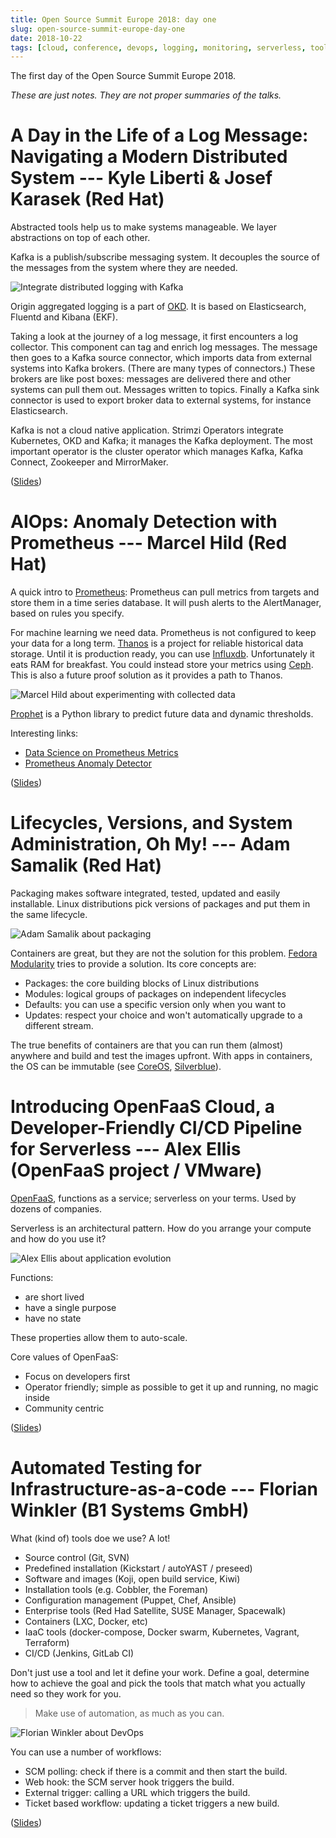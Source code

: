 ```yaml
---
title: Open Source Summit Europe 2018: day one
slug: open-source-summit-europe-day-one
date: 2018-10-22
tags: [cloud, conference, devops, logging, monitoring, serverless, tools]
---
```


The first day of the Open Source Summit Europe 2018.

_These are just notes. They are not proper summaries of the talks._

# A Day in the Life of a Log Message: Navigating a Modern Distributed System --- Kyle Liberti & Josef Karasek (Red Hat)

Abstracted tools help us to make systems manageable. We layer abstractions on
top of each other.

Kafka is a publish/subscribe messaging system. It decouples the source of the
messages from the system where they are needed.

![Integrate distributed logging with Kafka](/images/osse18_kyle_liberti_and_josef_karasek.jpg)

Origin aggregated logging is a part of [OKD](https://www.okd.io/). It is based
on Elasticsearch, Fluentd and Kibana (EKF).

Taking a look at the journey of a log message, it first encounters a log
collector. This component can tag and enrich log messages. The message then goes
to a Kafka source connector, which imports data from external systems into Kafka
brokers. (There are many types of connectors.) These brokers are like post
boxes: messages are delivered there and other systems can pull them out.
Messages written to topics. Finally a Kafka sink connector is used to export
broker data to external systems, for instance Elasticsearch.

Kafka is not a cloud native application. Strimzi Operators integrate Kubernetes,
OKD and Kafka; it manages the Kafka deployment. The most important operator is
the cluster operator which manages Kafka, Kafka Connect, Zookeeper and
MirrorMaker.

([Slides](https://events.linuxfoundation.org/wp-content/uploads/2017/12/A-Day-in-the-Life-of-a-Log-Message-Navigating-a-Modern-Distributed-System-Kyle-Liberti-Josef-Karasek-Red-Hat-1.pdf))

# AIOps: Anomaly Detection with Prometheus --- Marcel Hild (Red Hat)

A quick intro to [Prometheus](https://prometheus.io/): Prometheus can pull
metrics from targets and store them in a time series database. It will push
alerts to the AlertManager, based on rules you specify.

For machine learning we need data. Prometheus is not configured to keep your
data for a long term. [Thanos](https://github.com/improbable-eng/thanos) is a
project for reliable historical data storage. Until it is production ready, you
can use [Influxdb](https://www.influxdata.com/time-series-platform/influxdb/).
Unfortunately it eats RAM for breakfast. You could instead store your metrics
using [Ceph](https://ceph.com/). This is also a future proof solution as it
provides a path to Thanos.

![Marcel Hild about experimenting with collected data](/images/osse18_marcel_hild.jpg)

[Prophet](https://facebook.github.io/prophet/) is a Python library to predict
future data and dynamic thresholds.

Interesting links:

- [Data Science on Prometheus Metrics](https://github.com/AICoE/DataScience-on-Prometheus-Metrics)
- [Prometheus Anomaly Detector](https://github.com/AICoE/prometheus-anomaly-detector)

([Slides](https://events.linuxfoundation.org/wp-content/uploads/2017/12/AIOps-Anomaly-Detection-with-Prometheus-Marcel-Hild-Red-Hat.pdf))

# Lifecycles, Versions, and System Administration, Oh My! --- Adam Samalik (Red Hat)

Packaging makes software integrated, tested, updated and easily installable.
Linux distributions pick versions of packages and put them in the same
lifecycle.

![Adam Samalik about packaging](/images/osse18_adam_samalik.jpg)

Containers are great, but they are not the solution for this problem. [Fedora
Modularity](https://docs.fedoraproject.org/en-US/modularity/) tries to provide a
solution. Its core concepts are:

- Packages: the core building blocks of Linux distributions
- Modules: logical groups of packages on independent lifecycles
- Defaults: you can use a specific version only when you want to
- Updates: respect your choice and won't automatically upgrade to a different stream.

The true benefits of containers are that you can run them (almost) anywhere and
build and test the images upfront. With apps in containers, the OS can be
immutable (see [CoreOS](https://coreos.com/),
[Silverblue](https://silverblue.fedoraproject.org/)).

# Introducing OpenFaaS Cloud, a Developer-Friendly CI/CD Pipeline for Serverless --- Alex Ellis (OpenFaaS project / VMware)

[OpenFaaS](https://www.openfaas.com/), functions as a service; serverless on
your terms. Used by dozens of companies.

Serverless is an architectural pattern. How do you arrange your compute and how
do you use it?

![Alex Ellis about application evolution](/images/osse18_alex_ellis.jpg)

Functions:

- are short lived
- have a single purpose
- have no state

These properties allow them to auto-scale.

Core values of OpenFaaS:

- Focus on developers first
- Operator friendly; simple as possible to get it up and running, no magic
  inside
- Community centric

([Slides](https://events.linuxfoundation.org/wp-content/uploads/2017/12/Introducing-OpenFaaS-Cloud-a-Developer-Friendly-CICD-Pipeline-for-Serverless-Alex-Ellis-OpenFaaS-project-VMware.pdf))

# Automated Testing for Infrastructure-as-a-code --- Florian Winkler (B1 Systems GmbH)

What (kind of) tools doe we use? A lot!

- Source control (Git, SVN)
- Predefined installation (Kickstart / autoYAST / preseed)
- Software and images (Koji, open build service, Kiwi)
- Installation tools (e.g. Cobbler, the Foreman)
- Configuration management (Puppet, Chef, Ansible)
- Enterprise tools (Red Had Satellite, SUSE Manager, Spacewalk)
- Containers (LXC, Docker, etc)
- IaaC tools (docker-compose, Docker swarm, Kubernetes, Vagrant, Terraform)
- CI/CD (Jenkins, GitLab CI)

Don't just use a tool and let it define your work. Define a goal, determine how
to achieve the goal and pick the tools that match what you actually need so they
work for you.

> Make use of automation, as much as you can.

![Florian Winkler about DevOps](/images/osse18_florian_winkler.jpg)

You can use a number of workflows:

- SCM polling: check if there is a commit and then start the build.
- Web hook: the SCM server hook triggers the build.
- External trigger: calling a URL which triggers the build.
- Ticket based workflow: updating a ticket triggers a new build.

([Slides](https://events.linuxfoundation.org/wp-content/uploads/2017/12/Automated-Testing-for-Infrastructure-as-a-code-Florian-Winkler-B1-Systems-GmbH.pdf))